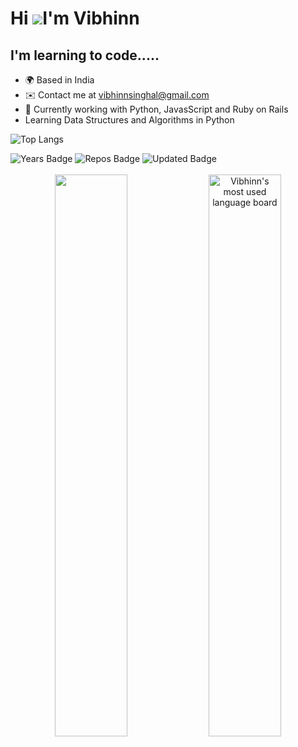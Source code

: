 Hi ![](https://user-images.githubusercontent.com/18350557/176309783-0785949b-9127-417c-8b55-ab5a4333674e.gif)I'm Vibhinn
===============================================================================================================================
I'm learning to code.....
-------------------------------------------------------------------------
* 🌍  Based in India
* ✉️  Contact me at [vibhinnsinghal@gmail.com](mailto:vibhinnsinghal@gmail.com)
* 🧠  Currently working with Python, JavasScript and Ruby on Rails
* Learning Data Structures and Algorithms in Python

![Top Langs](https://github-readme-stats.vercel.app/api/top-langs/?username=VibhinnS&theme=tokyonight)

<div>
  <img src="https://badges.pufler.dev/years/VibhinnS" alt="Years Badge"  /> 
  <img src="https://badges.pufler.dev/repos/VibhinnS" alt="Repos Badge"  /> 
  <img src="https://badges.pufler.dev/commits/monthly/VibhinnS" alt="Updated Badge"  /> 
</div>
<br>

<div align="center">
 
<img width="48%" src="https://github-readme-stats.vercel.app/api?username=VibhinnS&show_icons=true&theme=algolia&include_all_commits=true&count_private=true"/>

<img width="48%" alt="Vibhinn's most used language board" src="https://github-readme-streak-stats.herokuapp.com/?user=VibhinnS&theme=react&border=61dafb&hide_border=true" />
<div>
